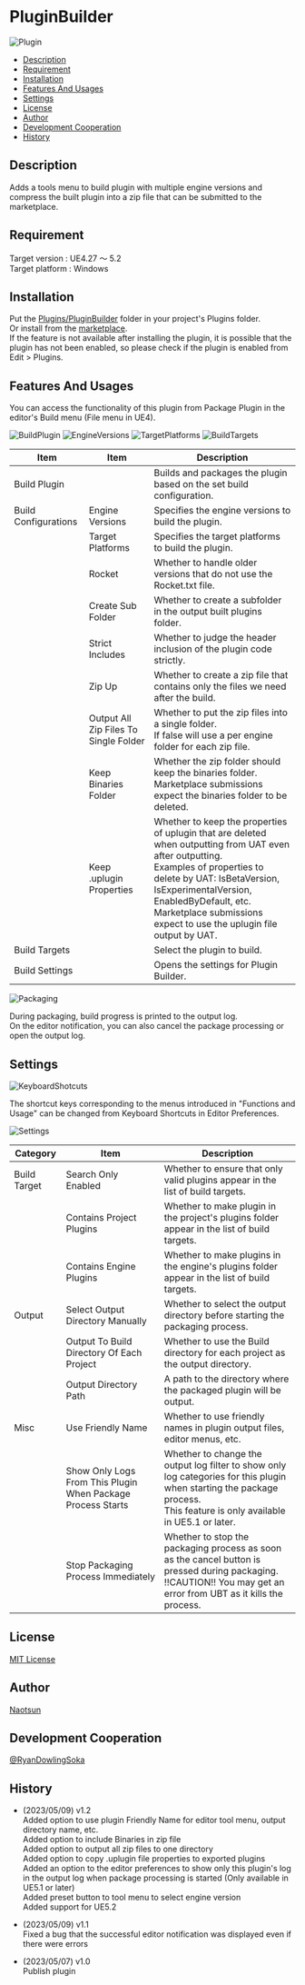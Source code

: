 # PluginBuilder

![Plugin](https://user-images.githubusercontent.com/51815450/236666641-574dcfbd-9588-4192-87f1-33e13d713e55.png)

<!--ts-->
* [Description](#Description)
* [Requirement](#Requirement)
* [Installation](#Installation)
* [Features And Usages](#features-and-usages)
* [Settings](#Settings)
* [License](#License)
* [Author](#Author)
* [Development Cooperation](#development-cooperation)
* [History](#History)
<!--te-->

## Description

Adds a tools menu to build plugin with multiple engine versions and compress the built plugin into a zip file that can be submitted to the marketplace.

## Requirement

Target version : UE4.27 ～ 5.2    
Target platform : Windows  

## Installation

Put the [Plugins/PluginBuilder](https://github.com/Naotsun19B/PluginBuilder) folder in your project's Plugins folder.  
Or install from the [marketplace](https://www.unrealengine.com/marketplace/en-US/product/pluginbuilder).  
If the feature is not available after installing the plugin, it is possible that the plugin has not been enabled, so please check if the plugin is enabled from Edit > Plugins.

## Features And Usages

You can access the functionality of this plugin from Package Plugin in the editor's Build menu (File menu in UE4).  

![BuildPlugin](https://user-images.githubusercontent.com/51815450/236683732-c4e03f0f-4534-4d1e-85bb-be34829dbf7d.png)
![EngineVersions](https://github.com/Naotsun19B/PluginBuilder-Document/assets/51815450/637b6282-d4ee-41a1-a142-511a4abfb8eb)
![TargetPlatforms](https://github.com/Naotsun19B/PluginBuilder-Document/assets/51815450/5f4f654d-b5a9-45cc-bf3e-42564fa0dcf4)
![BuildTargets](https://github.com/Naotsun19B/PluginBuilder-Document/assets/51815450/1052c6f7-54ae-4cbf-8370-18009459e7e0)

| **Item**             | **Item**                              | **Description**                                                                                                                                                                                                                                                                                |
|----------------------|---------------------------------------|------------------------------------------------------------------------------------------------------------------------------------------------------------------------------------------------------------------------------------------------------------------------------------------------|
| Build Plugin         |                                       | Builds and packages the plugin based on the set build configuration.                                                                                                                                                                                                                           |
| Build Configurations | Engine Versions                       | Specifies the engine versions to build the plugin.                                                                                                                                                                                                                                             |
|                      | Target Platforms                      | Specifies the target platforms to build the plugin.                                                                                                                                                                                                                                            |
|                      | Rocket                                | Whether to handle older versions that do not use the Rocket.txt file.                                                                                                                                                                                                                          |
|                      | Create Sub Folder                     | Whether to create a subfolder in the output built plugins folder.                                                                                                                                                                                                                              |
|                      | Strict Includes                       | Whether to judge the header inclusion of the plugin code strictly.                                                                                                                                                                                                                             |
|                      | Zip Up                                | Whether to create a zip file that contains only the files we need after the build.                                                                                                                                                                                                             |
|                      | Output All Zip Files To Single Folder | Whether to put the zip files into a single folder.<br/>If false will use a per engine folder for each zip file.                                                                                                                                                                                |
|                      | Keep Binaries Folder                  | Whether the zip folder should keep the binaries folder.<br/>Marketplace submissions expect the binaries folder to be deleted.                                                                                                                                                                  |
|                      | Keep .uplugin Properties              | Whether to keep the properties of uplugin that are deleted when outputting from UAT even after outputting.<br/>Examples of properties to delete by UAT: IsBetaVersion, IsExperimentalVersion, EnabledByDefault, etc.<br/>Marketplace submissions expect to use the uplugin file output by UAT. |
| Build Targets        |                                       | Select the plugin to build.                                                                                                                                                                                                                                                                    |
| Build Settings       |                                       | Opens the settings for Plugin Builder.                                                                                                                                                                                                                                                         |

![Packaging](https://user-images.githubusercontent.com/51815450/236683791-a3c05c65-f1de-4ef4-9a60-1652782e0d12.png)

During packaging, build progress is printed to the output log.  
On the editor notification, you can also cancel the package processing or open the output log.  

## Settings

![KeyboardShotcuts](https://github.com/Naotsun19B/PluginBuilder-Document/assets/51815450/df529a90-11ed-4059-8830-1cd33231c458)

The shortcut keys corresponding to the menus introduced in "Functions and Usage" can be changed from Keyboard Shortcuts in Editor Preferences.  

![Settings](https://github.com/Naotsun19B/PluginBuilder-Document/assets/51815450/87b934f8-b944-4b9f-a1aa-6f306ecbf3fa)

| **Category** | **Item**                                                    | **Description**                                                                                                                                                              |
|--------------|-------------------------------------------------------------|------------------------------------------------------------------------------------------------------------------------------------------------------------------------------|
| Build Target | Search Only Enabled                                         | Whether to ensure that only valid plugins appear in the list of build targets.                                                                                               |
|              | Contains Project Plugins                                    | Whether to make plugin  in the project's plugins folder appear in the list of build targets.                                                                                 |
|              | Contains Engine Plugins                                     | Whether to make plugins in the engine's plugins folder appear in the list of build targets.                                                                                  |
| Output       | Select Output Directory Manually                            | Whether to select the output directory before starting the packaging process.                                                                                                |
|              | Output To Build Directory Of Each Project                   | Whether to use the Build directory for each project as the output directory.                                                                                                 |
|              | Output Directory Path                                       | A path to the directory where the packaged plugin will be output.                                                                                                            |
| Misc         | Use Friendly Name                                           | Whether to use friendly names in plugin output files, editor menus, etc.                                                                                                     |
|              | Show Only Logs From This Plugin When Package Process Starts | Whether to change the output log filter to show only log categories for this plugin when starting the package process.<br/>This feature is only available in UE5.1 or later. |
|              | Stop Packaging Process Immediately                          | Whether to stop the packaging process as soon as the cancel button is pressed during packaging.<br/> !!CAUTION!! You may get an error from UBT as it kills the process.      |

## License

[MIT License](https://en.wikipedia.org/wiki/MIT_License)

## Author

[Naotsun](https://twitter.com/Naotsun_UE)

## Development Cooperation

[@RyanDowlingSoka](https://twitter.com/RyanDowlingSoka)

## History

- (2023/05/09) v1.2  
  Added option to use plugin Friendly Name for editor tool menu, output directory name, etc.  
  Added option to include Binaries in zip file  
  Added option to output all zip files to one directory  
  Added option to copy .uplugin file properties to exported plugins  
  Added an option to the editor preferences to show only this plugin's log in the output log when package processing is started (Only available in UE5.1 or later)  
  Added preset button to tool menu to select engine version  
  Added support for UE5.2  

- (2023/05/09) v1.1  
  Fixed a bug that the successful editor notification was displayed even if there were errors  

- (2023/05/07) v1.0   
  Publish plugin

